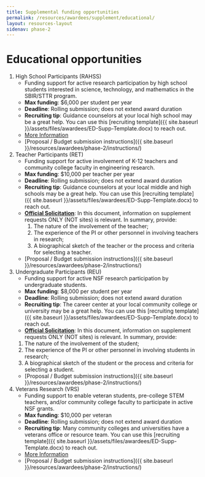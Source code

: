```yaml
---
title: Supplemental funding opportunities
permalink: /resources/awardees/supplement/educational/
layout: resources-layout
sidenav: phase-2
---
```


# Educational opportunities


1. High School Participants (RAHSS)
    - Funding support for active research participation by high school students interested in science, technology, and mathematics in the SBIR/STTR program.
    - **Max funding**: $6,000 per student per year
    - **Deadline**: Rolling submission; does not extend award duration
    - **Recruiting tip**: Guidance counselors at your local high school may be a great help. You can use this [recruiting template]({{ site.baseurl }}/assets/files/awardees/ED-Supp-Template.docx) to reach out.
    - [More Information](http://www.nsf.gov/pubs/2014/nsf14073/nsf14073.jsp?org=ENG)
    - [Proposal / Budget submission instructions]({{ site.baseurl }}/resources/awardees/phase-2/instructions/)
2. Teacher Participants (RET)
    - Funding support for active involvement of K-12 teachers and community college faculty in engineering research.
    - **Max funding**: $10,000 per teacher per year
    - **Deadline**: Rolling submission; does not extend award duration
    - **Recruiting tip**: Guidance counselors at your local middle and high schools may be a great help. You can use this [recruiting template]({{ site.baseurl }}/assets/files/awardees/ED-Supp-Template.docx) to reach out.
    - **[Official Solicitation](http://www.nsf.gov/pubs/2015/nsf15536/nsf15536.htm?org=NSF)**: In this document, information on supplement requests ONLY (NOT sites) is relevant. In summary, provide:
      1. The nature of the involvement of the teacher;
      2. The experience of the PI or other personnel in involving teachers in research;
      3. A biographical sketch of the teacher or the process and criteria for selecting a teacher.
    - [Proposal / Budget submission instructions]({{ site.baseurl }}/resources/awardees/phase-2/instructions/)
3. Undergraduate Participants (REU)
    - Funding support for active NSF research participation by undergraduate students.
    - **Max funding**: $8,000 per student per year
    - **Deadline**: Rolling submission; does not extend award duration
    - **Recruiting tip**: The career center at your local community college or university may be a great help. You can use this [recruiting template]({{ site.baseurl }}/assets/files/awardees/ED-Supp-Template.docx) to reach out.
    - **[Official Solicitation](http://www.nsf.gov/funding/pgm_summ.jsp?pims_id=5517)**: In this document, information on supplement requests ONLY (NOT sites) is relevant. In summary, provide:
    1. The nature of the involvement of the student;
    2. The experience of the PI or other personnel in involving students in research;
    3. A biographical sketch of the student or the process and criteria for selecting a student.
    - [Proposal / Budget submission instructions]({{ site.baseurl }}/resources/awardees/phase-2/instructions/)
4. Veterans Research (VRS)
    - Funding support to enable veteran students, pre-college STEM teachers, and/or community college faculty to participate in active NSF grants.
    - **Max funding**: $10,000 per veteran
    - **Deadline**: Rolling submission; does not extend award duration
    - **Recruiting tip**: Many community colleges and universities have a veterans office or resource team. You can use this [recruiting template]({{ site.baseurl }}/assets/files/awardees/ED-Supp-Template.docx) to reach out.
    - [More Information](https://www.nsf.gov/pubs/2020/nsf20111/nsf20111.jsp)
    - [Proposal / Budget submission instructions]({{ site.baseurl }}/resources/awardees/phase-2/instructions/)
